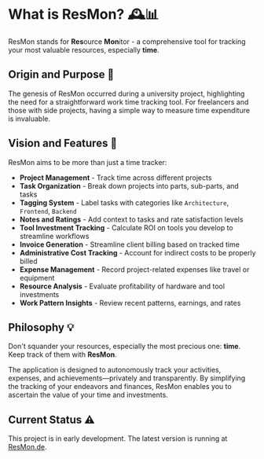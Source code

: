 # What is ResMon? 🕰️📊

ResMon stands for **Res**ource **Mon**itor - a comprehensive tool for tracking your most valuable resources, especially **time**.

## Origin and Purpose 🌱

The genesis of ResMon occurred during a university project, highlighting the need for a straightforward work time tracking tool. For freelancers and those with side projects, having a simple way to measure time expenditure is invaluable.

## Vision and Features 🔭

ResMon aims to be more than just a time tracker:

- **Project Management** - Track time across different projects
- **Task Organization** - Break down projects into parts, sub-parts, and tasks
- **Tagging System** - Label tasks with categories like `Architecture`, `Frontend`, `Backend`
- **Notes and Ratings** - Add context to tasks and rate satisfaction levels
- **Tool Investment Tracking** - Calculate ROI on tools you develop to streamline workflows
- **Invoice Generation** - Streamline client billing based on tracked time
- **Administrative Cost Tracking** - Account for indirect costs to be properly billed
- **Expense Management** - Record project-related expenses like travel or equipment
- **Resource Analysis** - Evaluate profitability of hardware and tool investments
- **Work Pattern Insights** - Review recent patterns, earnings, and rates

## Philosophy 💡

Don't squander your resources, especially the most precious one: **time**. Keep track of them with **ResMon**.

The application is designed to autonomously track your activities, expenses, and achievements—privately and transparently. By simplifying the tracking of your endeavors and finances, ResMon enables you to ascertain the value of your time and investments.

## Current Status ⚠️

This project is in early development. The latest version is running at [ResMon.de](https://resmon.de).

